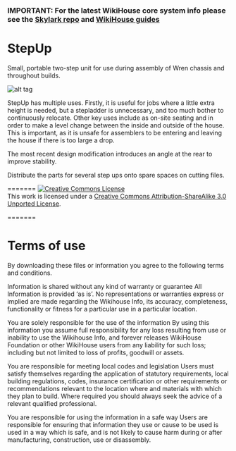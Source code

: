 ### IMPORTANT: For the latest WikiHouse core system info please see the [Skylark repo](https://github.com/wikihouseproject/Skylark) and [WikiHouse guides](https://www.wikihouse.cc/guides)


# StepUp
Small, portable two-step unit for use during assembly of Wren chassis and throughout builds.

![alt tag](https://github.com/wikihouseproject/StepUp/blob/master/StepUp.jpg)

StepUp has multiple uses. Firstly, it is useful for jobs where a little extra height is needed, but a stepladder is unnecessary, and too much bother to continuously relocate. Other key uses include as on-site seating and in order to make a level change between the inside and outside of the house. This is important, as it is unsafe for assemblers to be entering and leaving the house if there is too large a drop.

The most recent design modification introduces an angle at the rear to improve stability.

Distribute the parts for several step ups onto spare spaces on cutting files.


=======
<a rel="license" href="http://creativecommons.org/licenses/by-sa/3.0/"><img alt="Creative Commons License" style="border-width:0" src="https://i.creativecommons.org/l/by-sa/3.0/88x31.png" /></a><br />This work is licensed under a <a rel="license" href="http://creativecommons.org/licenses/by-sa/3.0/">Creative Commons Attribution-ShareAlike 3.0 Unported License</a>.

=======

# Terms of use

By downloading these files or information you agree to the following terms and conditions.

Information is shared without any kind of warranty or guarantee
All Information is provided ‘as is’. No representations or warranties express or implied are made regarding the Wikihouse Info, its accuracy, completeness, functionality or fitness for a particular use in a particular location.  

You are solely responsible for the use of the information
By using this information you assume full responsibility for any loss resulting from use or inability to use the Wikihouse Info, and forever releases WikiHouse Foundation or other WikiHouse users from any liability for such loss;  including but not limited to loss of profits, goodwill or assets.

You are responsible for meeting local codes and legislation
Users must satisfy themselves regarding the application of statutory requirements, local building regulations, codes, insurance certification or other requirements or recommendations relevant to the location where and materials with which they plan to build. Where required you should always seek the advice of a relevant qualified professional.

You are responsible for using the information in a safe way
 Users are responsible for ensuring that information they use or cause to be used is used in a way which is safe, and is not likely to cause harm during or after manufacturing, construction, use or disassembly.
